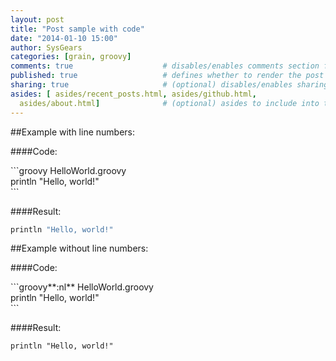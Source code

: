 ```yaml
---
layout: post
title: "Post sample with code"
date: "2014-01-10 15:00"
author: SysGears
categories: [grain, groovy]
comments: true                    # disables/enables comments section for the post
published: true                   # defines whether to render the post in 'generate' mode
sharing: true                     # (optional) disables/enables sharing options for the post, 'true' is by default
asides: [ asides/recent_posts.html, asides/github.html,
  asides/about.html]              # (optional) asides to include into the post page, all asides are included by default
---
```


<!--more-->

##Example with line numbers:

####Code:

&#096;&#096;&#096;groovy HelloWorld.groovy<br>
println "Hello, world!"<br>
&#096;&#096;&#096;

####Result:

```groovy HelloWorld.groovy
println "Hello, world!"
```

##Example without line numbers:

####Code:

&#096;&#096;&#096;groovy**:nl** HelloWorld.groovy<br>
println "Hello, world!"<br>
&#096;&#096;&#096;

####Result:

```groovy:nl HelloWorld.groovy
println "Hello, world!"
```